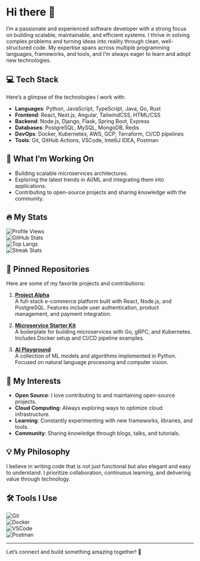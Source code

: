# Hi there 👋  

I’m a passionate and experienced software developer with a strong focus on building scalable, maintainable, and efficient systems. I thrive in solving complex problems and turning ideas into reality through clean, well-structured code. My expertise spans across multiple programming languages, frameworks, and tools, and I’m always eager to learn and adopt new technologies.  

## 💻 Tech Stack  

Here’s a glimpse of the technologies I work with:  
- **Languages**: Python, JavaScript, TypeScript, Java, Go, Rust  
- **Frontend**: React, Next.js, Angular, TailwindCSS, HTML/CSS  
- **Backend**: Node.js, Django, Flask, Spring Boot, Express  
- **Databases**: PostgreSQL, MySQL, MongoDB, Redis  
- **DevOps**: Docker, Kubernetes, AWS, GCP, Terraform, CI/CD pipelines  
- **Tools**: Git, GitHub Actions, VSCode, IntelliJ IDEA, Postman  

## 🚀 What I’m Working On  
- Building scalable microservices architectures.  
- Exploring the latest trends in AI/ML and integrating them into applications.  
- Contributing to open-source projects and sharing knowledge with the community.  

## 🔥 My Stats  

![Profile Views](https://komarev.com/ghpvc/?username=birgirporvald567&color=blue)  
![GitHub Stats](https://github-readme-stats.vercel.app/api?username=birgirporvald567&show_icons=true&theme=dracula)  
![Top Langs](https://github-readme-stats.vercel.app/api/top-langs/?username=birgirporvald567&layout=compact&theme=dracula)  
![Streak Stats](https://github-readme-streak-stats.herokuapp.com/?user=birgirporvald567&theme=dracula)  

## 📌 Pinned Repositories  

Here are some of my favorite projects and contributions:  

1. **[Project Alpha](https://github.com/birgirporvald567/project-alpha)**  
   A full-stack e-commerce platform built with React, Node.js, and PostgreSQL. Features include user authentication, product management, and payment integration.  

2. **[Microservice Starter Kit](https://github.com/birgirporvald567/microservice-starter-kit)**  
   A boilerplate for building microservices with Go, gRPC, and Kubernetes. Includes Docker setup and CI/CD pipeline examples.  

3. **[AI Playground](https://github.com/birgirporvald567/ai-playground)**  
   A collection of ML models and algorithms implemented in Python. Focused on natural language processing and computer vision.  

## 🌱 My Interests  

- **Open Source**: I love contributing to and maintaining open-source projects.  
- **Cloud Computing**: Always exploring ways to optimize cloud infrastructure.  
- **Learning**: Constantly experimenting with new frameworks, libraries, and tools.  
- **Community**: Sharing knowledge through blogs, talks, and tutorials.  

## 💡 My Philosophy  

I believe in writing code that is not just functional but also elegant and easy to understand. I prioritize collaboration, continuous learning, and delivering value through technology.  

## 🛠️ Tools I Use  

![Git](https://img.shields.io/badge/Git-F05032?style=for-the-badge&logo=git&logoColor=white)  
![Docker](https://img.shields.io/badge/Docker-2496ED?style=for-the-badge&logo=docker&logoColor=white)  
![VSCode](https://img.shields.io/badge/Visual_Studio_Code-007ACC?style=for-the-badge&logo=visual-studio-code&logoColor=white)  
![Postman](https://img.shields.io/badge/Postman-FF6C37?style=for-the-badge&logo=postman&logoColor=white)  

---

Let’s connect and build something amazing together! 🚀
